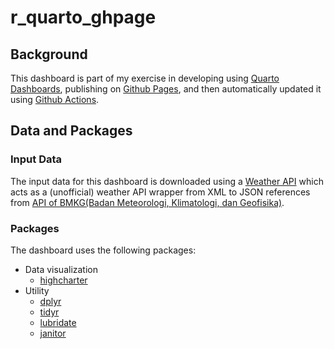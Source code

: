 # r_quarto_ghpage

## Background

This dashboard is part of my exercise in developing using [Quarto Dashboards](https://quarto.org/docs/dashboards/), publishing on [Github Pages](https://pages.github.com/), and then automatically updated it using [Github Actions](https://github.com/features/actions).

## Data and Packages

### Input Data
The input data for this dashboard is downloaded using a [Weather API](https://github.com/pace11/weather-api?tab=readme-ov-file) which acts as a (unofficial) weather API wrapper from XML to JSON references from [API of BMKG(Badan Meteorologi, Klimatologi, dan Geofisika)](https://data.bmkg.go.id).

### Packages

The dashboard uses the following packages:

-   Data visualization
    -   [highcharter](https://jkunst.com/highcharter/index.html)
-   Utility
    -   [dplyr](https://dplyr.tidyverse.org/)
    -   [tidyr](https://tidyr.tidyverse.org/)
    -   [lubridate](https://lubridate.tidyverse.org/)
    -   [janitor](https://cran.r-project.org/web/packages/janitor/index.html)